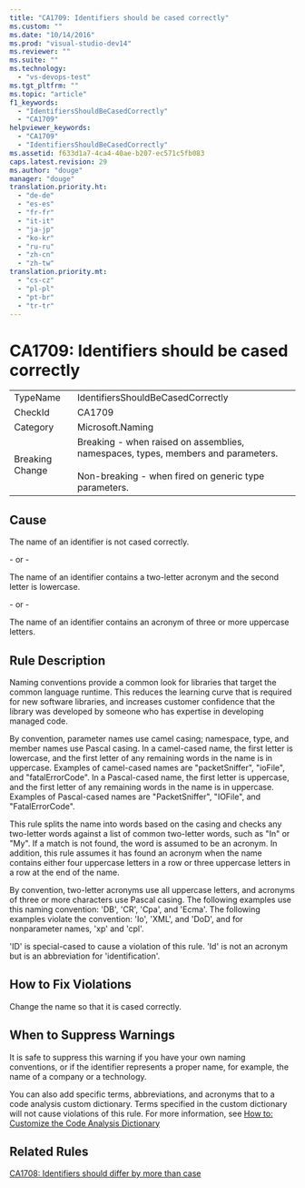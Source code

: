 ```yaml
---
title: "CA1709: Identifiers should be cased correctly"
ms.custom: ""
ms.date: "10/14/2016"
ms.prod: "visual-studio-dev14"
ms.reviewer: ""
ms.suite: ""
ms.technology: 
  - "vs-devops-test"
ms.tgt_pltfrm: ""
ms.topic: "article"
f1_keywords: 
  - "IdentifiersShouldBeCasedCorrectly"
  - "CA1709"
helpviewer_keywords: 
  - "CA1709"
  - "IdentifiersShouldBeCasedCorrectly"
ms.assetid: f633d1a7-4ca4-40ae-b207-ec571c5fb083
caps.latest.revision: 29
ms.author: "douge"
manager: "douge"
translation.priority.ht: 
  - "de-de"
  - "es-es"
  - "fr-fr"
  - "it-it"
  - "ja-jp"
  - "ko-kr"
  - "ru-ru"
  - "zh-cn"
  - "zh-tw"
translation.priority.mt: 
  - "cs-cz"
  - "pl-pl"
  - "pt-br"
  - "tr-tr"
---
```

# CA1709: Identifiers should be cased correctly
|||  
|-|-|  
|TypeName|IdentifiersShouldBeCasedCorrectly|  
|CheckId|CA1709|  
|Category|Microsoft.Naming|  
|Breaking Change|Breaking - when raised on assemblies, namespaces, types, members and parameters.<br /><br /> Non-breaking - when fired on generic type parameters.|  
  
## Cause  
 The name of an identifier is not cased correctly.  
  
 \- or -  
  
 The name of an identifier contains a two-letter acronym and the second letter is lowercase.  
  
 \- or -  
  
 The name of an identifier contains an acronym of three or more uppercase letters.  
  
## Rule Description  
 Naming conventions provide a common look for libraries that target the common language runtime. This reduces the learning curve that is required for new software libraries, and increases customer confidence that the library was developed by someone who has expertise in developing managed code.  
  
 By convention, parameter names use camel casing; namespace, type, and member names use Pascal casing. In a camel-cased name, the first letter is lowercase, and the first letter of any remaining words in the name is in uppercase. Examples of camel-cased names are "packetSniffer", "ioFile", and "fatalErrorCode". In a Pascal-cased name, the first letter is uppercase, and the first letter of any remaining words in the name is in uppercase. Examples of Pascal-cased names are "PacketSniffer", "IOFile", and "FatalErrorCode".  
  
 This rule splits the name into words based on the casing and checks any two-letter words against a list of common two-letter words, such as "In" or "My". If a match is not found, the word is assumed to be an acronym. In addition, this rule assumes it has found an acronym when the name contains either four uppercase letters in a row or three uppercase letters in a row at the end of the name.  
  
 By convention, two-letter acronyms use all uppercase letters, and acronyms of three or more characters use Pascal casing. The following examples use this naming convention: 'DB', 'CR', 'Cpa', and 'Ecma'. The following examples violate the convention: 'Io', 'XML', and 'DoD', and for nonparameter names, 'xp' and 'cpl'.  
  
 'ID' is special-cased to cause a violation of this rule. 'Id' is not an acronym but is an abbreviation for 'identification'.  
  
## How to Fix Violations  
 Change the name so that it is cased correctly.  
  
## When to Suppress Warnings  
 It is safe to suppress this warning if you have your own naming conventions, or if the identifier represents a proper name, for example, the name of a company or a technology.  
  
 You can also add specific terms, abbreviations, and acronyms that to a code analysis custom dictionary. Terms specified in the custom dictionary will not cause violations of this rule. For more information, see [How to: Customize the Code Analysis Dictionary](../codequality/how-to--customize-the-code-analysis-dictionary.md)  
  
## Related Rules  
 [CA1708: Identifiers should differ by more than case](../codequality/ca1708--identifiers-should-differ-by-more-than-case.md)